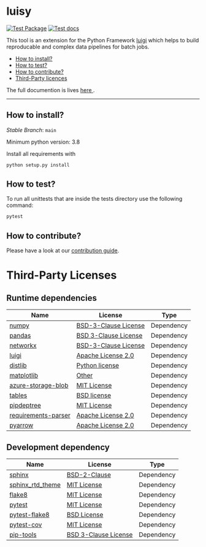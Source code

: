 # luisy


[![Test
Package](https://github.com/boschglobal/luisy/actions/workflows/test_package.yml/badge.svg)](https://github.com/boschglobal/luisy/actions/workflows/test_package.yml)
[![Test
docs](https://github.com/boschglobal/luisy/actions/workflows/test_docs.yml/badge.svg)](https://github.com/boschglobal/luisy/actions/workflows/test_docs.yml)

This tool is an extension for the Python Framework
[luigi](https://luigi.readthedocs.io/en/stable/) which helps to build
reproducable and complex data pipelines for batch jobs.


* [How to install?](#installing)
* [How to test?](#testing)
* [How to contribute?](#contributing)
* [Third-Party licences](#3rd-party-licenses)

The full documention is lives [here ](https://boschglobal.github.io/luisy/).

---

## <a name="installing">How to install?</a>

*Stable Branch*: `main`

Minimum python version: 3.8

Install all requirements with

```bash
python setup.py install
```

## <a name="testing">How to test?</a>

To run all unittests that are inside the tests directory use the following command:

```bash
pytest
```

## <a name="contributing">How to contribute?</a>

Please have a look at our [contribution guide](./CONTRIBUTING.rst).

# <a name="3rd-party-licenses">Third-Party Licenses</a>


## Runtime dependencies 

| Name | License | Type |
|------|---------|------|
| [numpy](https://numpy.org/) | [BSD-3-Clause License](https://github.com/numpy/numpy/blob/master/LICENSE.txt) | Dependency |
| [pandas](https://pandas.pydata.org/)|[BSD 3-Clause License](https://github.com/pandas-dev/pandas/blob/master/LICENSE)| Dependency |
| [networkx](https://pypi.org/project/networkx/)| [BSD-3-Clause License](https://github.com/networkx/networkx/blob/main/LICENSE.txt) | Dependency |
| [luigi](https://pypi.org/project/luigi/)| [Apache License 2.0](https://github.com/spotify/luigi/blob/master/LICENSE) | Dependency |
| [distlib](https://pypi.org/project/distlib/)| [Python license](https://github.com/vsajip/distlib/blob/master/LICENSE.txt) | Dependency |
| [matplotlib](https://github.com/matplotlib/matplotlib)|[Other](https://github.com/matplotlib/matplotlib/tree/main/LICENSE)| Dependency |
| [azure-storage-blob](https://github.com/Azure/azure-sdk-for-python/tree/main/sdk/storage/azure-storage-blob)|[MIT License](https://github.com/Azure/azure-sdk-for-python/blob/main/sdk/storage/azure-storage-blob/LICENSE)| Dependency |
| [tables](https://www.pytables.org/)|[BSD license](https://github.com/PyTables/PyTables/blob/master/LICENSE.txt)| Dependency |
| [pipdeptree](https://github.com/tox-dev/pipdeptree)|[MIT License](https://github.com/tox-dev/pipdeptree/blob/main/LICENSE) | Dependency |
| [requirements-parser](https://github.com/madpah/requirements-parser)|[Apache License 2.0](https://github.com/madpah/requirements-parser/blob/master/LICENSE)| Dependency |
| [pyarrow](https://github.com/apache/arrow)|[Apache License 2.0](https://github.com/apache/arrow/blob/master/LICENSE.txt)| Dependency |

## Development dependency

| Name | License | Type |
|------|---------|------|
| [sphinx](https://www.sphinx-doc.org/en/master/)|[BSD-2-Clause](https://github.com/sphinx-doc/sphinx/blob/5.x/LICENSE)| Dependency |
| [sphinx_rtd_theme](https://github.com/readthedocs/sphinx_rtd_theme)|[MIT License](https://github.com/readthedocs/sphinx_rtd_theme/blob/master/LICENSE)| Dependency |
| [flake8](https://github.com/pycqa/flake8)|[MIT License](https://github.com/PyCQA/flake8/blob/main/LICENSE)| Dependency |
| [pytest](https://docs.pytest.org)| [MIT License](https://docs.pytest.org/en/latest/license.html) | Dependency|
| [pytest-flake8](https://pypi.org/project/pytest-flake8/)| [BSD License](https://github.com/tholo/pytest-flake8/blob/master/LICENSE) | Dependency|
| [pytest-cov](https://pypi.org/project/pytest-cov/) | [MIT License](https://github.com/pytest-dev/pytest-cov/blob/master/LICENSE) | Dependency|
| [pip-tools](https://github.com/jazzband/pip-tools) | [BSD 3-Clause License](https://github.com/jazzband/pip-tools/blob/master/LICENSE) | Dependency |
